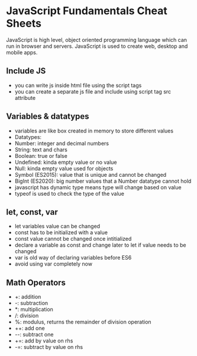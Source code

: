 # JavaScript Fundamentals Cheat Sheets

JavaScript is high level, object oriented programming language which can run in browser and servers. JavaScript is used to create web, desktop and mobile apps.

## Include JS
- you can write js inside html file using the script tags
- you can create a separate js file and include using script tag src attribute

## Variables & datatypes
- variables are like box created in memory to store different values
- Datatypes:
- Number: integer and decimal numbers
- String: text and chars
- Boolean: true or false
- Undefined: kinda empty value or no value
- Null: kinda empty value used for objects
- Symbol (ES2015): value that is unique and cannot be changed
- BigInt (ES2020): big number values that a Number datatype cannot hold
- javascript has dynamic type means type will change based on value
- typeof is used to check the type of the value

## let, const, var
- let variables value can be changed
- const has to be initialized with a value
- const value cannot be changed once intitialized
- declare a variable as const and change later to let if value needs to be changed
- var is old way of declaring variables before ES6
- avoid using var completely now

## Math Operators
- +: addition
- -: subtraction
- *: multiplication
- /: division
- %: modulus, returns the remainder of division operation
- ++: add one
- --: subtract one
- +=: add by value on rhs
- -=: subtract by value on rhs
